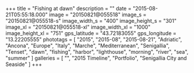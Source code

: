 +++
title = "Fishing at dawn"
description = ""
date = "2015-08-21T05:55:18.000"
image = "20150821@055518"
image_s = "20150821@055518-s"
image_width_s = "400"
image_height_s = "301"
image_xl = "20150821@055518-xl"
image_width_xl = "1000"
image_height_xl = "751"
gps_latitude = "43.72183055"
gps_longitude = "13.22205555"
phototags = [ "2015", "2015-08", "2015-08-21", "Adriatic", "Ancona", "Europe", "Italy", "Marche", "Mediterranean", "Senigallia", "Tenset", "dawn", "fishing", "harbor", "lighthouse", "morning", "river", "sea", "summer" ]
galleries = [ "", "2015 Timeline", "Portfolio", "Senigallia City and Seaside" ]
+++
